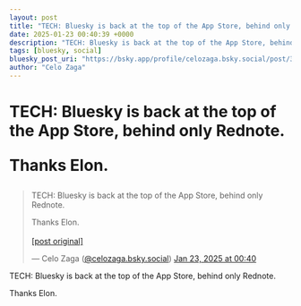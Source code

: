 ```yaml
---
layout: post
title: "TECH: Bluesky is back at the top of the App Store, behind only Rednote.  Thanks Elon."
date: 2025-01-23 00:40:39 +0000
description: "TECH: Bluesky is back at the top of the App Store, behind only Rednote.  Thanks Elon."
tags: [bluesky, social]
bluesky_post_uri: "https://bsky.app/profile/celozaga.bsky.social/post/3lgenfjzstc2p"
author: "Celo Zaga"
---
```


<h1 class="bluesky-post-title">TECH: Bluesky is back at the top of the App Store, behind only Rednote.

Thanks Elon.</h1>


<blockquote class="bluesky-embed" data-bluesky-uri="at://did:plc:lmh6rennptq77inaztnovw4b/app.bsky.feed.post/3lgenfjzstc2p" data-bluesky-embed-color-mode="system">
<p lang="">TECH: Bluesky is back at the top of the App Store, behind only Rednote.

Thanks Elon.<br><br><a href="https://bsky.app/profile/celozaga.bsky.social/post/3lgenfjzstc2p">[post original]</a></p>
&mdash; Celo Zaga (<a href="https://bsky.app/profile/did:plc:lmh6rennptq77inaztnovw4b">@celozaga.bsky.social</a>) <a href="https://bsky.app/profile/celozaga.bsky.social/post/3lgenfjzstc2p">Jan 23, 2025 at 00:40</a>
</blockquote>
<script async src="https://embed.bsky.app/static/embed.js" charset="utf-8"></script>


<p class="bluesky-post-description">TECH: Bluesky is back at the top of the App Store, behind only Rednote.

Thanks Elon.</p>
